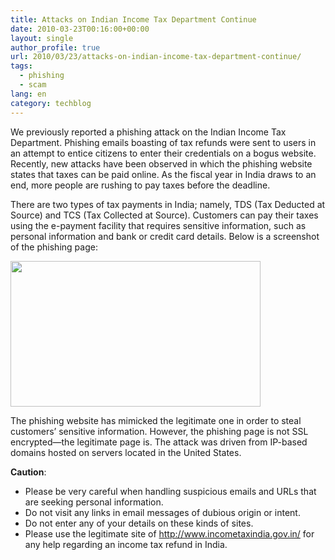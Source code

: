 ```yaml
---
title: Attacks on Indian Income Tax Department Continue
date: 2010-03-23T00:16:00+00:00
layout: single
author_profile: true
url: 2010/03/23/attacks-on-indian-income-tax-department-continue/
tags:
  - phishing
  - scam
lang: en
category: techblog
---
```

We previously reported a phishing attack on the Indian Income Tax Department. Phishing emails boasting of tax refunds were sent to users in an attempt to entice citizens to enter their credentials on a bogus website. Recently, new attacks have been observed in which the phishing website states that taxes can be paid online. As the fiscal year in India draws to an end, more people are rushing to pay taxes before the deadline.

There are two types of tax payments in India; namely, TDS (Tax Deducted at Source) and TCS (Tax Collected at Source). Customers can pay their taxes using the e-payment facility that requires sensitive information, such as personal information and bank or credit card details. Below is a screenshot of the phishing page:

<div>
  <a href="http://3.bp.blogspot.com/_vaUVXcmC3OI/S6gApI8RvUI/AAAAAAAABYU/L6_sGAOmR70/s1600-h/Screen%20shot%202010-03-15%20at%2011.52.31%20PM.jpg" imageanchor="1"><img border="0" height="233" src="http://3.bp.blogspot.com/_vaUVXcmC3OI/S6gApI8RvUI/AAAAAAAABYU/L6_sGAOmR70/s400/Screen%20shot%202010-03-15%20at%2011.52.31%20PM.jpg" width="400" /></a>
</div>

The phishing website has mimicked the legitimate one in order to steal customers’ sensitive information. However, the phishing page is not SSL encrypted—the legitimate page is. The attack was driven from IP-based domains hosted on servers located in the United States.

**Caution**:

  * Please be very careful when handling suspicious emails and URLs that are seeking personal information.
  * Do not visit any links in email messages of dubious origin or intent.
  * Do not enter any of your details on these kinds of sites.
  * Please use the legitimate site of <http://www.incometaxindia.gov.in/> for any help regarding an income tax refund in India.